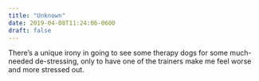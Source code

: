 ```yaml
---
title: "Unknown"
date: 2019-04-08T11:24:06-0600
draft: false
---
```


There’s a unique irony in going to see some therapy dogs for some much-needed de-stressing, only to have one of the trainers make me feel worse and more stressed out.
